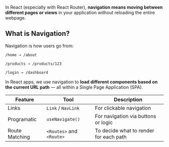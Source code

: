 In React (especially with React Router), **navigation means moving between different pages or views** in your application without reloading the entire webpage.

## What is Navigation?
Navigation is how users go from:

`/home → /about`

`/products → /products/123`

`/login → /dashboard`

In React apps, we use navigation to **load different components based on the current URL path** — all within a Single Page Application (SPA).

| Feature        | Tool                     | Description                            |
| -------------- | ------------------------ | -------------------------------------- |
| Links          | `Link` / `NavLink`       | For clickable navigation               |
| Programatic   | `useNavigate()`          | For navigation via buttons or logic    |
| Route Matching | `<Routes>` and `<Route>` | To decide what to render for each path |
